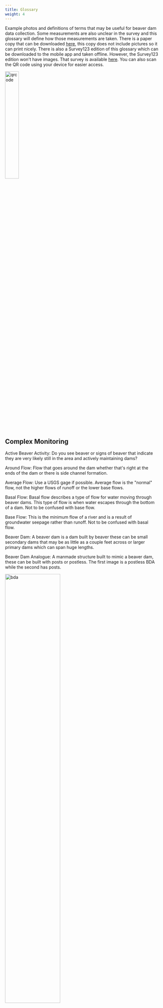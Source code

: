 ```yaml
---
title: Glossary
weight: 4
---
```


Example photos and definitions of terms that may be useful for beaver dam data collection. Some measurements are also unclear in the survey and this glossary will define how those measurements are taken.  There is a paper copy that can be downloaded [here](https://usu.box.com/s/11s9v5v5fzfizq4cz5wxv22559zrgo8n), this copy does not include pictures so it can print nicely. There is also a Survey123 edition of this glossary which can be downloaded to the mobile app and taken offline. However, the Survey123 edition won't have images. That survey is available [here](https://arcg.is/vuvX0). You can also scan the QR code using your device for easier access. 

<img src="{{ site.baseurl }}/DamCensusImages/qrcode.PNG" alt="qrcode" style="width:30%;" />

## Complex Monitoring

Active Beaver Activity: Do you see beaver or signs of beaver that indicate they are very likely still in the area and actively maintaining dams?

Around Flow: Flow that goes around the dam whether that's right at the ends of the dam or there is side channel formation.

Average Flow: Use a USGS gage if possible. Average flow is the "normal" flow, not the higher flows of runoff or the lower base flows.

Basal Flow: Basal flow describes a type of flow for water moving through beaver dams. This type of flow is when water escapes through the bottom of a dam. Not to be confused with base flow.

Base Flow: This is the minimum flow of a river and is a result of groundwater seepage rather than runoff. Not to be confused with basal flow.

Beaver Dam: A beaver dam is a dam built by beaver these can be small secondary dams that may be as little as a couple feet across or larger primary dams which can span huge lengths.

Beaver Dam Analogue: A manmade structure built to mimic a beaver dam, these can be built with posts or postless. The first image is a postless BDA while the second has posts.

<img src="{{ site.baseurl }}/DamCensusImages/BDA2.jpg" alt="bda" style="width:60%;" />

<img src="{{ site.baseurl }}/DamCensusImages/palsbdamacfarlane.jpg" alt="pals" style="width:60%;" />

First photo by Ally Smith, second photo by Wally Macfarlane.

Beaver Dam Complex: A series of beaver dams, typically a mix of primary and secondary dams. The left image has red lines to indicate the location of dams, the right is the image as it was taken. The bottom image shows a primary and secondary dam as well as a lodge.

<img src="{{ site.baseurl }}/DamCensusImages/damcomplex2.png" alt="complex" style="width:100%;" />

Photo by Nick Weber

<img src="{{ site.baseurl }}/DamCensusImages/lodgecomplex.png" alt="complex" style="width:60%;" />

Blowout: A dam blowout is catastrophic damage to the dam. This dam holds back very limited water because so much has been knocked out.

Breach: This is mild damage to the dam so that it doesn't hold back all water but isn't completely broken away.

Dam Crest: The top edge of a dam.

<img src="{{ site.baseurl }}/DamCensusImages/damcrest.jpg" alt="complex" style="width:60%;" />

Photo by Ally Smith

Dam Height: Measured from streambed on the downstream side to the dam crest.

Dam Notching: This is an act that beavers perform where they lower the crest elevation of their dam or remove part of the dam to drain their pond to clear out old material so that it can refill with fresh water. Similar to draining a bathtub

Food Caching: A pile of bark, twigs, and leaves that beavers use as a winter store of food. This is usually found in the pond behind a dam.

Freshet: High flows because of heavy rain or melting snow.

Historic/Relic Beaver Activity: Do dams in the area appear to have been blown out for more than a year? There aren't signs of beaver activity at all? There isn't much food around, and it would take a substantial amount of beaver power to reinhabit? This is what historic beaver activity looks like.

Inactive Beaver Activity: Is this an area that looks hospitable to beaver, dams are present but maybe not as maintained, and with minimal work a beaver could move back in? That means it is inactive.

Lodge: There are two types of lodges beavers can build. One is a bank lodge and the other is what you might typically think of when you think of a  lodge. A typical lodge can be found in the large pond that forms behind a primary dam. Bank lodges are close to the bank and include tunnels dug  through the bank.

<img src="{{ site.baseurl }}/DamCensusImages/lodgecomplex.png" alt="complex" style="width:60%;" />

Material Harvest: Evidence includes freshly felled trees with a pile of wood shavings around the cut. Felled trees may have smaller branches plucked off by beaver and willow in the area may be coppiced.

<img src="{{ site.baseurl }}/DamCensusImages/materialharvest.jpg" alt="materialharvest" style="width:100%;" />

Photos by Jay Wilde, Joe Wheaton

Over Top Flow: This is flow that cascades over the top of a dam like a waterfall.

Primary Dam: The largest dams in a complex, these dams usually extend onto the floodplain and create the ponds beaver place their lodge in.

<img src="{{ site.baseurl }}/DamCensusImages/lodgecomplex.png" alt="complex" style="width:60%;" />

Primary Water Surface Drop: Measure the elevation difference between the primary pond water surface behind the dam and the water surface directly downstream of the dam and pond.

Skid Trail Usage: Skid trails are little paths of packed down grass or compacted dirt or mud that beaver use to drag materials into the pond.

Secondary Dam: Smaller dams that typically span only the active channel and not extending onto the floodplain, these dams create smaller ponds that allow beaver to travel up and downstream in safety.

<img src="{{ site.baseurl }}/DamCensusImages/lodgecomplex.png" alt="complex" style="width:60%;" />

Scent Mound: Otherwise known as a castor mound, these are piles of mud around beaver ponds that are used to mark territory. Beaver secrete castoreum from a gland onto these piles. The scent has been described as a musky vanilla or leathery.

Through Flow: Through flow is water that passes through a dam.

## BRAT cIS

Age of Activity: Assessing age of activity will primarily rely on looking at how old the chewed wood looks. When beavers chew trees down they usually leave a pile of wood chips behind. Both the color of these and the stump of the tree can be used to estimate how fresh a cut is. Another sign of activity can be how intact and maintained the dams look or by the food scraps floating in a pond.

Anabranch: Branches from the main stem of the river that rejoin the river downstream.

Backwater: Backwaters are where the water is delivered by back flow as a result of some downstream channel restriction rather than being delivered by the current of the river.

Blowout: A dam blowout is catastrophic damage to the dam. This dam holds back very limited water because so much has been knocked out.

Breach: This is mild damage to the dam so that it doesn't hold back all water but isn't completely broken away.

Channel Setting: This dropdown in the survey asks about what type/which channel of the river you are in and currently assessing capacity for.

Ephemeral: A stream that only flows when there is a storm/runoff event that feeds it water. These usually dry up shortly after the event.

Food Caching: A pile of bark, twigs, and leaves that beavers use as a winter store of food. This is usually found in the pond behind a dam.

Intermittent: Streams that flow for some time after run off but not year round, these dry up or have disconnected residual ponds at some point in the year.

Material Harvest: Evidence includes freshly felled trees with a pile of wood shavings around the cut. Felled trees may have smaller branches plucked off by beaver and willow in the area may be coppiced.

<img src="{{ site.baseurl }}/DamCensusImages/materialharvest.jpg" alt="materialharvest" style="width:100%;" />

Photos by Jay Wilde, Joe Wheaton

Perennial: Perennial streams flow year round, without drying up during the year.

Potential for Conflict: The likelihood that beaver dam building will impact human infrastructure or the adjacent human landscape, activities include: roads, culverts, manicured landscaping, farming, potential for flooding of infrastructure, etc..

Proximity to Expansion Zone: This metric is one that evaluates the potential for the expansion of the beaver's range. As beaver reproduce and the colony grows the older kits will be dispersing into the broader area.

<div align="center">
<a class="hollow button" href="{{ site.baseurl }}/Documentation"><i class="fa fa-info-circle"></i> Back to Documentation </a>
<a class="hollow button" href="{{ site.baseurl }}/"><img src="{{ site.baseurl }}/assets/images/favicons/favicon-16x16.png">  Back to BRAT Home </a>  
</div>